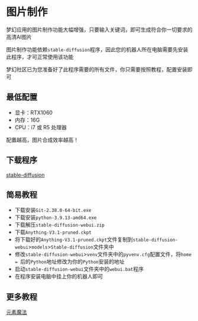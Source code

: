 # 图片制作

梦幻应用的图片制作功能大幅增强，只要输入关键词，即可生成符合你一切要求的高清AI图片

图片制作功能依赖`stable-diffusion`程序，因此您的机器人所在电脑需要先安装此程序，才可正常使用该功能

梦幻社区已为您准备好了此程序需要的所有文件，你只需要按照教程，配置安装即可

## 最低配置

- 显卡：RTX1060
- 内存：16G
- CPU：i7 或 R5 处理器

配置越高，图片合成效率越高！

## 下载程序

[stable-diffusion](https://pan.baidu.com/s/1w7WxPmsAItt93XYweeyvTA?pwd=drea)

## 简易教程

- 下载安装`Git-2.38.0-64-bit.exe`
- 下载安装`python-3.9.13-amd64.exe`
- 下载解压`stable-diffusion-webui.zip`
- 下载`Anything-V3.1-pruned.ckpt`
- 将下载好的`Anything-V3.1-pruned.ckpt`文件复制到`stable-diffusion-webui`>`models`>`Stable-diffusion`文件夹中
- 修改`stable-diffusion-webui`>`venv`文件夹中的`pyvenv.cfg`配置文件，将`home = `后的`Python`地址修改为你的`Python`安装的地址
- 启动`stable-diffusion-webui`文件夹中的`webui.bat`程序
- 在程序安装电脑中挂上你的机器人即可

## 更多教程

[元素魔法](https://docs.qq.com/doc/DY2l2eGd6Y29sQVli?&u=d387645b2ccd4210a4e88d70332ba900)
